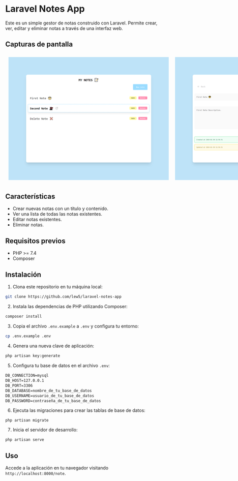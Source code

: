 # Laravel Notes App

Este es un simple gestor de notas construido con Laravel. Permite crear, ver, editar y eliminar notas a través de una interfaz web.

## Capturas de pantalla

<div style="display: flex; justify-content: space-between;">
    <img src="screenshots/note.png" alt="Notes" style="padding: 10px; border-radius: 5px;">
    <img src="screenshots/note1.png" alt="Note" style="padding: 10px; border-radius: 5px;">
    <img src="screenshots/create.png" alt="Create" style="padding: 10px; border-radius: 5px;">
</div>

## Características

- Crear nuevas notas con un título y contenido.
- Ver una lista de todas las notas existentes.
- Editar notas existentes.
- Eliminar notas.

## Requisitos previos

- PHP >= 7.4
- Composer

## Instalación

1. Clona este repositorio en tu máquina local:

```bash
git clone https://github.com/lew5/laravel-notes-app
```

2. Instala las dependencias de PHP utilizando Composer:

```bash
composer install
```

3. Copia el archivo `.env.example` a `.env` y configura tu entorno:

```bash
cp .env.example .env
```

4. Genera una nueva clave de aplicación:

```bash
php artisan key:generate
```

5. Configura tu base de datos en el archivo `.env`:

```
DB_CONNECTION=mysql
DB_HOST=127.0.0.1
DB_PORT=3306
DB_DATABASE=nombre_de_tu_base_de_datos
DB_USERNAME=usuario_de_tu_base_de_datos
DB_PASSWORD=contraseña_de_tu_base_de_datos
```

6. Ejecuta las migraciones para crear las tablas de base de datos:

```bash
php artisan migrate
```

7. Inicia el servidor de desarrollo:

```bash
php artisan serve
```

## Uso

Accede a la aplicación en tu navegador visitando `http://localhost:8000/note`.

